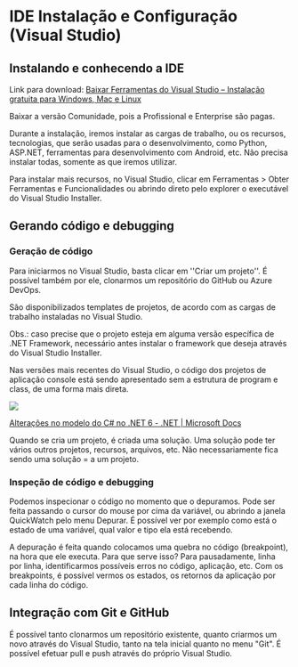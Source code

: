 # IDE Instalação e Configuração (Visual Studio)

## Instalando e conhecendo a IDE

Link para download: [Baixar Ferramentas do Visual Studio – Instalação gratuita para Windows, Mac e Linux](https://visualstudio.microsoft.com/pt-br/downloads)

Baixar a versão Comunidade, pois a Profissional e Enterprise são pagas.

Durante a instalação, iremos instalar as cargas de trabalho, ou os recursos, tecnologias, que serão usadas para o desenvolvimento, como Python, ASP.NET, ferramentas para desenvolvimento com Android, etc. Não precisa instalar todas, somente as que iremos utilizar.

Para instalar mais recursos, no Visual Studio, clicar em Ferramentas > Obter Ferramentas e Funcionalidades ou abrindo direto pelo explorer o executável do Visual Studio Installer.

## Gerando código e debugging

### Geração de código

Para iniciarmos no Visual Studio, basta clicar em ''Criar um projeto''. É possível também por ele, clonarmos um repositório do GitHub ou Azure DevOps.

São disponibilizados templates de projetos, de acordo com as cargas de trabalho instaladas no Visual Studio.

Obs.: caso precise que o projeto esteja em alguma versão específica de .NET Framework, necessário antes instalar o framework que deseja através do Visual Studio Installer.

Nas versões mais recentes do Visual Studio, o código dos projetos de aplicação console está sendo apresentado sem a estrutura de program e class, de uma forma mais direta.

![](C:\Users\PC\Documents\Workspace\Decola-Tech-2a-Avanade\IDE%20Visual%20Studio%20-%20Instalação%20e%20Configuração\console.png)

[Alterações no modelo do C# no .NET 6 - .NET | Microsoft Docs](https://docs.microsoft.com/pt-br/dotnet/core/tutorials/top-level-templates)

Quando se cria um projeto, é criada uma solução. Uma solução pode ter vários outros projetos, recursos, arquivos, etc. Não necessariamente fica sendo uma solução = a um projeto.

### Inspeção de código e debugging

Podemos inspecionar o código no momento que o depuramos. Pode ser feita passando o cursor do mouse por cima da variável, ou abrindo a janela QuickWatch pelo menu Depurar. É possível ver por exemplo como está o estado de uma variável, qual valor e tipo ela está recebendo.

A depuração é feita quando colocamos uma quebra no código (breakpoint), na hora que ele executa. Para que serve isso? Para pausadamente, linha por linha, identificarmos possíveis erros no código, aplicação, etc. Com os breakpoints, é possível vermos os estados, os retornos da aplicação por cada linha do código.

## Integração com Git e GitHub

É possível tanto clonarmos um repositório existente, quanto criarmos um novo através do Visual Studio, tanto na tela inicial quanto no menu "Git". É possível efetuar pull e push através do próprio Visual Studio.
